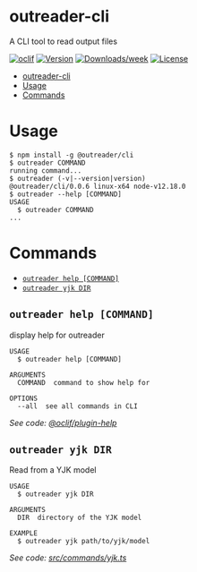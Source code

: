 # outreader-cli

A CLI tool to read output files

[![oclif](https://img.shields.io/badge/cli-oclif-brightgreen.svg)](https://oclif.io)
[![Version](https://img.shields.io/npm/v/outreader-cli.svg)](https://npmjs.org/package/outreader-cli)
[![Downloads/week](https://img.shields.io/npm/dw/outreader-cli.svg)](https://npmjs.org/package/outreader-cli)
[![License](https://img.shields.io/npm/l/outreader-cli.svg)](https://github.com/outreaderjs/outreaderjs/blob/master/package.json)

<!-- toc -->

- [outreader-cli](#outreader-cli)
- [Usage](#usage)
- [Commands](#commands)
<!-- tocstop -->

# Usage

<!-- usage -->

```sh-session
$ npm install -g @outreader/cli
$ outreader COMMAND
running command...
$ outreader (-v|--version|version)
@outreader/cli/0.0.6 linux-x64 node-v12.18.0
$ outreader --help [COMMAND]
USAGE
  $ outreader COMMAND
...
```

<!-- usagestop -->

# Commands

<!-- commands -->

- [`outreader help [COMMAND]`](#outreader-help-command)
- [`outreader yjk DIR`](#outreader-yjk-dir)

## `outreader help [COMMAND]`

display help for outreader

```
USAGE
  $ outreader help [COMMAND]

ARGUMENTS
  COMMAND  command to show help for

OPTIONS
  --all  see all commands in CLI
```

_See code: [@oclif/plugin-help](https://github.com/oclif/plugin-help/blob/v3.2.0/src/commands/help.ts)_

## `outreader yjk DIR`

Read from a YJK model

```
USAGE
  $ outreader yjk DIR

ARGUMENTS
  DIR  directory of the YJK model

EXAMPLE
  $ outreader yjk path/to/yjk/model
```

_See code: [src/commands/yjk.ts](https://github.com/outreaderjs/outreaderjs/blob/v0.0.6/src/commands/yjk.ts)_

<!-- commandsstop -->
